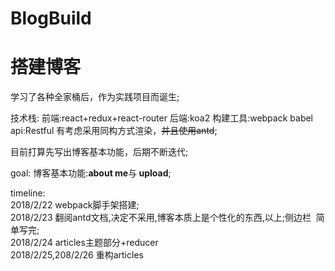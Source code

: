 # BlogBuild
<h1>搭建博客</h1>
<p>学习了各种全家桶后，作为实践项目而诞生;</p>
<p>技术栈: 前端:react+redux+react-router 后端:koa2 构建工具:webpack babel api:Restful 有考虑采用同构方式渲染，<s>并且使用antd</s>;</p>
<p>目前打算先写出博客基本功能，后期不断迭代;</p>
<p>goal: 博客基本功能:<strong>about me</strong>与<strong> upload</strong>;</p>
<p>timeline: 
  <br />
  2018/2/22 webpack脚手架搭建;
  <br />
  2018/2/23 翻阅antd文档,决定不采用,博客本质上是个性化的东西,以上;侧边栏
  简单写完;
  <br />
  2018/2/24 articles主题部分+reducer
  <br />
  2018/2/25,208/2/26 重构articles
</p>
